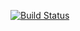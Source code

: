 [![Build Status](https://travis-ci.org/buwuwei/light-up-chessboard.svg?branch=master)](https://travis-ci.org/buwuwei/light-up-chessboard)
